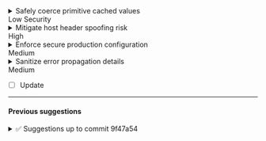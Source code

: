 <details><summary>Safely coerce primitive cached values<!-- not_implemented --></summary>

___

**Improve the <code>deserialize</code> function to safely handle cached primitive types by <br>explicitly checking for and converting boolean and numeric strings, preventing <br>potential type errors.**

[app/lib/redis.ts [137-154]](https://github.com/Liam345/growplate-multi-tenant/pull/5/files#diff-137bd413e7e1e4f044c6452cfef4d7116f416144278613fd0c284b1f4f6f1f00R137-R154)

```diff
 const deserialize = <T = CacheValue>(value: string | null): T | null => {
   if (value === null) return null;
 
-  // Only attempt JSON parsing for values that look like objects or arrays
-  if (value.startsWith('{') || value.startsWith('[')) {
+  // JSON objects/arrays
+  if (value.startsWith("{") || value.startsWith("[")) {
     try {
       return JSON.parse(value) as T;
     } catch (e) {
       console.error("Failed to deserialize JSON from Redis:", e);
-      // Return null to indicate deserialization failure rather than casting potentially invalid data
       return null;
     }
   }
-  
-  // For primitive types stored as strings (numbers, booleans, or plain strings)
-  // that were not JSON.stringified objects/arrays, return as-is
-  return value as T;
+
+  // Primitive normalization
+  const lower = value.toLowerCase();
+  if (lower === "true") return true as unknown as T;
+  if (lower === "false") return false as unknown as T;
+
+  // Numeric check (integers/floats)
+  if (/^[+-]?\d+(\.\d+)?$/.test(value)) {
+    const num = Number(value);
+    if (!Number.isNaN(num)) return num as unknown as T;
+  }
+
+  // Fallback to raw string
+  return value as unknown as T;
 };
```


- [ ] **Apply / Chat** <!-- /improve --apply_suggestion=8 -->


<details><summary>Suggestion importance[1-10]: 6</summary>

__

Why: The suggestion correctly points out that the current deserialization logic can lead to type mismatches for cached primitive values, and the proposed change makes the function more robust by handling numbers and booleans explicitly.


</details></details></td><td align=center>Low

</td></tr><tr><td rowspan=3>Security</td>
<td>



<details><summary>Mitigate host header spoofing risk</summary>

___

**Harden the <code>getHostname</code> function to prevent host header spoofing by sanitizing <br>header values and conditionally trusting the <code>X-Forwarded-Host</code> header.**

[app/middleware/tenant.ts [333-353]](https://github.com/Liam345/growplate-multi-tenant/pull/5/files#diff-38e34820bf3adad7459b248b5a6ce5e52a66ebf780b1f46d53889369a6f8fe7dR333-R353)

```diff
 function getHostname(request: Request): string {
   const url = new URL(request.url);
-
-  // Check various headers for hostname (useful behind proxies)
   const headers = request.headers;
 
-  // Try X-Forwarded-Host first (common with reverse proxies)
-  const forwardedHost = headers.get("X-Forwarded-Host");
-  if (forwardedHost) {
-    return forwardedHost.split(",")[0].trim();
+  // Helper: sanitize a host value
+  const sanitizeHost = (value: string | null): string | null => {
+    if (!value) return null;
+    const clean = value.replace(/^https?:\/\//i, "").trim();
+    if (!clean) return null;
+    // Only keep first host if multiple provided and strip spaces
+    const first = clean.split(",")[0].trim();
+    // Disallow spaces and forbidden characters
+    if (!/^[A-Za-z0-9.\-:\[\]]+$/.test(first)) return null;
+    return first;
+  };
+
+  // Determine if request is from a trusted proxy (simple heuristic; ideally use config)
+  const hasForwardedFor = !!headers.get("X-Forwarded-For");
+  const hasForwardedProto = !!headers.get("X-Forwarded-Proto");
+  const fromTrustedProxy = hasForwardedFor || hasForwardedProto;
+
+  // Prefer forwarded host only when coming from a proxy we trust
+  if (fromTrustedProxy) {
+    const fwd = sanitizeHost(headers.get("X-Forwarded-Host"));
+    if (fwd) return fwd;
   }
 
-  // Try Host header
-  const hostHeader = headers.get("Host");
-  if (hostHeader) {
-    return hostHeader;
-  }
+  const hostHeader = sanitizeHost(headers.get("Host"));
+  if (hostHeader) return hostHeader;
 
-  // Fallback to URL hostname
-  return url.hostname + (url.port ? `:${url.port}` : "");
+  const fallback = url.hostname + (url.port ? `:${url.port}` : "");
+  return fallback;
 }
```


- [ ] **Apply / Chat** <!-- /improve --apply_suggestion=9 -->


<details><summary>Suggestion importance[1-10]: 9</summary>

__

Why: This suggestion correctly identifies and mitigates a critical host header spoofing vulnerability, which is essential for a secure multi-tenant application.


</details></details></td><td align=center>High

</td></tr><tr><td>



<details><summary>Enforce secure production configuration</summary>

___

**Make the <code>getDomainConfig</code> function stricter in production by requiring <br><code>PLATFORM_DOMAIN</code> to be set and forcing <code>allowLocalhost</code> to <code>false</code> to prevent <br>insecure configurations.**

[app/lib/tenant.ts [43-49]](https://github.com/Liam345/growplate-multi-tenant/pull/5/files#diff-833d0c8931dab023bbacbfa2797f9c2d5b59978d2086564ffd64818712b2a8ffR43-R49)

```diff
 export function getDomainConfig(): DomainConfig {
+  const nodeEnv = (process.env.NODE_ENV || "development").toLowerCase();
+  const isProd = nodeEnv === "production";
+
+  const platformDomain = (process.env.PLATFORM_DOMAIN || "").trim().toLowerCase();
+  if (isProd) {
+    if (!platformDomain) {
+      throw new TenantError(
+        "DOMAIN_PARSE_ERROR",
+        "PLATFORM_DOMAIN must be set in production",
+        { env: nodeEnv }
+      );
+    }
+  }
+
+  // In production, never allow localhost regardless of env var
+  const allowLocalhost = isProd ? false : (process.env.ALLOW_LOCALHOST === "true");
+  const requireHttps = isProd ? (process.env.REQUIRE_HTTPS !== "false") : false;
+
   return {
-    platformDomain: process.env.PLATFORM_DOMAIN || "growplate.com",
-    allowLocalhost: process.env.NODE_ENV === "development" || process.env.ALLOW_LOCALHOST === "true",
-    requireHttps: process.env.NODE_ENV === "production" && process.env.REQUIRE_HTTPS !== "false"
+    platformDomain: platformDomain || "growplate.com",
+    allowLocalhost,
+    requireHttps
   };
 }
```


- [ ] **Apply / Chat** <!-- /improve --apply_suggestion=10 -->


<details><summary>Suggestion importance[1-10]: 8</summary>

__

Why: This is a strong security improvement that enforces a "fail-safe" configuration for production environments, reducing the risk of accidental insecure deployments.


</details></details></td><td align=center>Medium

</td></tr><tr><td>



<details><summary>Sanitize error propagation details</summary>

___

**Refactor the <code>catch</code> block in <code>getTenantByDomain</code> to log detailed errors server-side <br>while throwing a sanitized error to the client, preventing potential information <br>leakage.**

[app/lib/tenant.ts [257-289]](https://github.com/Liam345/growplate-multi-tenant/pull/5/files#diff-833d0c8931dab023bbacbfa2797f9c2d5b59978d2086564ffd64818712b2a8ffR257-R289)

```diff
 export async function getTenantByDomain(
   domain: string,
   options: TenantLookupOptions = {}
 ): Promise<TenantContext | null> {
   try {
     const normalizedDomain = normalizeDomain(domain);
 
     const row = await queryOne<TenantRow>(
       "SELECT * FROM tenants WHERE domain = $1 AND created_at IS NOT NULL",
       [normalizedDomain]
     );
 
     if (!row) {
       return null;
     }
 
     const tenant = dbRowToTenantContext(row);
 
-    // Load features if requested
     if (options.includeFeatures) {
       tenant.features = await getTenantFeatures(tenant.id);
     }
 
     return tenant;
   } catch (error) {
-    console.error("Database error getting tenant by domain:", error);
+    // Log full diagnostic server-side only
+    console.error("Database error getting tenant by domain:", {
+      error,
+      code: (error as any)?.code,
+    });
+    // Throw sanitized error
     throw new TenantError(
       "DATABASE_ERROR",
-      `Failed to get tenant by domain: ${domain}`,
-      { domain, error: error instanceof Error ? error.message : error }
+      "Failed to get tenant by domain",
+      { code: (error as any)?.code ?? "UNKNOWN" }
     );
   }
 }
```


- [ ] **Apply / Chat** <!-- /improve --apply_suggestion=11 -->


<details><summary>Suggestion importance[1-10]: 7</summary>

__

Why: This suggestion correctly implements the security best practice of preventing information leakage by sanitizing errors exposed to the client, which is an important hardening measure.


</details></details></td><td align=center>Medium

</td></tr>
<tr><td align="center" colspan="2">

- [ ] Update <!-- /improve_multi --more_suggestions=true -->

</td><td></td></tr></tbody></table>

___

#### Previous suggestions
<details><summary>✅ Suggestions up to commit 9f47a54</summary>
<br><table><thead><tr><td><strong>Category</strong></td><td align=left><strong>Suggestion&nbsp; &nbsp; &nbsp; &nbsp; &nbsp; &nbsp; &nbsp; &nbsp; &nbsp; &nbsp; &nbsp; &nbsp; &nbsp; &nbsp; &nbsp; &nbsp; &nbsp; &nbsp; &nbsp; &nbsp; &nbsp; &nbsp; &nbsp; &nbsp; &nbsp; &nbsp; &nbsp; &nbsp; &nbsp; &nbsp; &nbsp; &nbsp; &nbsp; &nbsp; &nbsp; &nbsp; &nbsp; &nbsp; &nbsp; &nbsp; &nbsp; &nbsp; &nbsp; &nbsp; &nbsp; &nbsp; &nbsp; &nbsp; &nbsp; &nbsp; &nbsp; &nbsp; &nbsp; &nbsp; &nbsp; &nbsp; &nbsp; &nbsp; &nbsp; &nbsp; &nbsp; &nbsp; &nbsp; &nbsp; &nbsp; &nbsp; </strong></td><td align=center><strong>Impact</strong></td></tr><tbody><tr><td rowspan=1>High-level</td>
<td>



<details><summary>Revise multi-tenancy implementation to ensure data isolation</summary>

___

**The multi-tenancy implementation should be revised to fix critical data <br>isolation flaws. Replace the global variables in the middleware with <br><code>AsyncLocalStorage</code> to prevent data leakage between concurrent requests, and <br>substitute the unsafe regex-based query modification with a robust query builder <br>to ensure secure tenant data scoping.**


### Examples:



<details>
<summary>
<a href="https://github.com/Liam345/growplate-multi-tenant/pull/5/files#diff-38e34820bf3adad7459b248b5a6ce5e52a66ebf780b1f46d53889369a6f8fe7dR39-R65">app/middleware/tenant.ts [39-65]</a>
</summary>



```typescript
let currentTenant: TenantContext | null = null;
let currentResolution: TenantResolutionResult | null = null;

/**
 * Get current tenant from request context
 */
export function getCurrentTenant(): TenantContext | null {
  return currentTenant;
}


 ... (clipped 17 lines)
```
</details>



<details>
<summary>
<a href="https://github.com/Liam345/growplate-multi-tenant/pull/5/files#diff-43313aeb0eb48022fc73d3831252457122bdef7102ee2a79673ddfaa3742ac24R139-R167">app/lib/db.ts [139-167]</a>
</summary>



```typescript
export const tenantQuery = async <T extends QueryResultRow = any>(
  tenantId: string,
  baseQuery: string,
  params: QueryParameters = []
): Promise<QueryResult<T>> => {
  if (!tenantId) {
    throw new Error("Tenant ID is required for all database operations");
  }

  // Add tenant_id as the first parameter

 ... (clipped 19 lines)
```
</details>




### Solution Walkthrough:



#### Before:
```typescript
// app/middleware/tenant.ts
let currentTenant: TenantContext | null = null;

function setCurrentTenant(tenant: TenantContext | null) {
  currentTenant = tenant;
}

export async function tenantMiddleware(request: Request) {
    const resolution = await resolveTenant(request.hostname);
    setCurrentTenant(resolution.tenant);
    // ...
}

// app/lib/db.ts
export const tenantQuery = async (tenantId, baseQuery) => {
    let modifiedQuery = baseQuery.replace(/where/i, "WHERE tenant_id = $1 AND");
    // ... more brittle string replacement
    return query(modifiedQuery, [tenantId, ...params]);
};

```



#### After:
```typescript
// app/middleware/tenant.ts
import { AsyncLocalStorage } from 'async_hooks';

const tenantContext = new AsyncLocalStorage<TenantContext | null>();

export function getCurrentTenant() {
  return tenantContext.getStore();
}

export async function tenantMiddleware(request: Request, next: () => Promise<Response>) {
  const resolution = await resolveTenant(request.hostname);
  return tenantContext.run(resolution.tenant, next);
}

// app/lib/db.ts
import { sql } from 'slonik';

export const tenantQuery = async (tenantId, baseQuery) => {
    // Use a safe query builder that understands SQL syntax
    const finalQuery = sql.type(MyType)`${baseQuery} WHERE tenant_id = ${tenantId}`;
    return db.query(finalQuery);
};

```




<details><summary>Suggestion importance[1-10]: 10</summary>

__

Why: The suggestion correctly identifies two critical architectural flaws: the use of global variables for request context, causing data leakage between users, and an unsafe regex-based query modification for tenant isolation, which is brittle and insecure.


</details></details></td><td align=center>High

</td></tr><tr><td rowspan=3>Possible issue</td>
<td>



<details><summary>✅ <s>Fix race condition with AsyncLocalStorage</s></summary>

___

<details><summary><b>Suggestion Impact:</b></summary>The commit imported AsyncLocalStorage, created a TenantRequestContext store, updated getters to read from it, replaced setCurrentTenant with withTenantContext/withTenantContextAsync wrappers, and wrapped loader/action executions to run within the AsyncLocalStorage context.


code diff:

```diff
+import { AsyncLocalStorage } from "async_hooks";
 import type {
   TenantContext,
   TenantResolutionResult,
@@ -34,34 +35,60 @@
 // TENANT CONTEXT STORAGE
 // =====================================================================================
 
-// Store tenant context for the current request
-// This uses AsyncLocalStorage-like pattern for Remix
-let currentTenant: TenantContext | null = null;
-let currentResolution: TenantResolutionResult | null = null;
-
-/**
- * Get current tenant from request context
+/**
+ * Interface for tenant request context stored in AsyncLocalStorage
+ */
+interface TenantRequestContext {
+  tenant: TenantContext | null;
+  resolution: TenantResolutionResult | null;
+}
+
+/**
+ * AsyncLocalStorage for request-scoped tenant context
+ * This ensures tenant isolation between concurrent requests
+ */
+const tenantContextStorage = new AsyncLocalStorage<TenantRequestContext>();
+
+/**
+ * Get current tenant from request context (thread-safe)
  */
 export function getCurrentTenant(): TenantContext | null {
-  return currentTenant;
-}
-
-/**
- * Get current tenant resolution result
+  return tenantContextStorage.getStore()?.tenant ?? null;
+}
+
+/**
+ * Get current tenant resolution result (thread-safe)
  */
 export function getCurrentTenantResolution(): TenantResolutionResult | null {
-  return currentResolution;
-}
-
-/**
- * Set current tenant context (internal use)
- */
-function setCurrentTenant(
+  return tenantContextStorage.getStore()?.resolution ?? null;
+}
+
+/**
+ * Execute function with tenant context (thread-safe)
+ */
+export function withTenantContext<T>(
   tenant: TenantContext | null,
-  resolution: TenantResolutionResult | null
-) {
-  currentTenant = tenant;
-  currentResolution = resolution;
+  resolution: TenantResolutionResult | null,
+  fn: () => T
+): T {
+  return tenantContextStorage.run(
+    { tenant, resolution },
+    fn
+  );
+}
+
+/**
+ * Execute async function with tenant context (thread-safe)
+ */
+export function withTenantContextAsync<T>(
+  tenant: TenantContext | null,
+  resolution: TenantResolutionResult | null,
+  fn: () => Promise<T>
+): Promise<T> {
+  return tenantContextStorage.run(
+    { tenant, resolution },
+    fn
+  );
 }
 
 // =====================================================================================
@@ -92,7 +119,7 @@
         responseTime: 0,
       };
 
-      setCurrentTenant(null, skipResult);
+      // Note: For skip paths, we don't set context as these shouldn't need tenant data
       return { tenant: null, resolution: skipResult };
     }
 
@@ -143,7 +170,7 @@
         }
 
         // Tenant not required, continue without tenant
-        setCurrentTenant(null, resolution);
+        // Note: For non-required paths, we don't set context but return resolution info
         return { tenant: null, resolution };
       }
 
@@ -159,7 +186,7 @@
         responseTime: resolution.responseTime,
       });
 
-      setCurrentTenant(tenant, resolution);
+      // Note: Context is set by the calling wrapper function that uses withTenantContext
       return { tenant, resolution };
     } catch (error) {
       console.error("Tenant middleware error:", error);
@@ -212,13 +239,16 @@
     params: any;
     context?: any;
   }): Promise<T> {
-    const { tenant } = await tenantMiddleware(args.request);
+    const { tenant, resolution } = await tenantMiddleware(args.request);
 
     if (!tenant) {
       throw new Response("Tenant required", { status: 404 });
     }
 
-    return loader({ ...args, tenant });
+    // Execute loader within tenant context for safe access to getCurrentTenant()
+    return withTenantContextAsync(tenant, resolution, async () => {
+      return loader({ ...args, tenant });
+    });
   };
 }
 
@@ -238,21 +268,24 @@
     params: any;
     context?: any;
   }): Promise<T> {
-    const { tenant } = await tenantMiddleware(args.request);
+    const { tenant, resolution } = await tenantMiddleware(args.request);
 
     if (!tenant) {
       throw new Response("Tenant required", { status: 404 });
     }
 
-    return action({ ...args, tenant });
+    // Execute action within tenant context for safe access to getCurrentTenant()
+    return withTenantContextAsync(tenant, resolution, async () => {
+      return action({ ...args, tenant });
+    });
   };
 }
 
 /**
- * Helper to get tenant in Remix loaders/actions
+ * Helper to get tenant in Remix loaders/actions with context
  */
 export async function requireTenant(request: Request): Promise<TenantContext> {
-  const { tenant } = await tenantMiddleware(request);
+  const { tenant, resolution } = await tenantMiddleware(request);
 
   if (!tenant) {
     throw new Response("Tenant not found", {
@@ -267,13 +300,27 @@
 }
 
 /**
- * Helper to optionally get tenant in Remix loaders/actions
+ * Helper to optionally get tenant in Remix loaders/actions with context
  */
 export async function getTenant(
   request: Request
 ): Promise<TenantContext | null> {
   const { tenant } = await tenantMiddleware(request);
   return tenant;
+}
+
+/**
+ * New helper to execute a function with tenant context from request
+ */
+export async function withTenantFromRequest<T>(
+  request: Request,
+  fn: (tenant: TenantContext | null) => Promise<T>
+): Promise<T> {
+  const { tenant, resolution } = await tenantMiddleware(request);
+  
+  return withTenantContextAsync(tenant, resolution, async () => {
+    return fn(tenant);
+  });
 }
```

</details>


___

**Replace the unsafe module-level variables used for storing request context with <br><code>AsyncLocalStorage</code> to prevent race conditions and ensure request-specific data <br>isolation.**

[app/middleware/tenant.ts [37-65]](https://github.com/Liam345/growplate-multi-tenant/pull/5/files#diff-38e34820bf3adad7459b248b5a6ce5e52a66ebf780b1f46d53889369a6f8fe7dR37-R65)

```diff
-// Store tenant context for the current request
-// This uses AsyncLocalStorage-like pattern for Remix
-let currentTenant: TenantContext | null = null;
-let currentResolution: TenantResolutionResult | null = null;
+import { AsyncLocalStorage } from "async_hooks";
+
+interface TenantRequestContext {
+  tenant: TenantContext | null;
+  resolution: TenantResolutionResult | null;
+}
+
+const tenantContextStorage = new AsyncLocalStorage<TenantRequestContext>();
 
 /**
  * Get current tenant from request context
  */
 export function getCurrentTenant(): TenantContext | null {
-  return currentTenant;
+  return tenantContextStorage.getStore()?.tenant ?? null;
 }
 
 /**
  * Get current tenant resolution result
  */
 export function getCurrentTenantResolution(): TenantResolutionResult | null {
-  return currentResolution;
+  return tenantContextStorage.getStore()?.resolution ?? null;
 }
 
 /**
  * Set current tenant context (internal use)
  */
 function setCurrentTenant(
   tenant: TenantContext | null,
   resolution: TenantResolutionResult | null
 ) {
-  currentTenant = tenant;
-  currentResolution = resolution;
+  const store = tenantContextStorage.getStore();
+  if (store) {
+    store.tenant = tenant;
+    store.resolution = resolution;
+  }
 }
 
+// You will also need to wrap your middleware execution to establish the context.
+// For example, in your main middleware function:
+/*
+return async function tenantMiddleware(request: Request): Promise<{...}> {
+  return tenantContextStorage.run({ tenant: null, resolution: null }, async () => {
+    // ... existing middleware logic ...
+  });
+}
+*/
+
```






<details><summary>Suggestion importance[1-10]: 10</summary>

__

Why: This suggestion correctly identifies a critical race condition that would cause data leakage between tenants in a concurrent environment, which is a major security and functionality bug.

</details></details></td><td align=center>High

</td></tr><tr><td>



<details><summary>✅ <s>Improve cache deserialization type safety</s></summary>

___

<details><summary><b>Suggestion Impact:</b></summary>The commit modified the deserialize function to only attempt JSON.parse when the value starts with "{" or "[" and otherwise return the value as-is, improving type safety. It also changed the failure behavior to return null on JSON parse errors.


code diff:

```diff
- * Deserialize a value from Redis storage
+ * Deserialize a value from Redis storage with type safety
  */
 const deserialize = <T = CacheValue>(value: string | null): T | null => {
   if (value === null) return null;
+
+  // Only attempt JSON parsing for values that look like objects or arrays
+  if (value.startsWith('{') || value.startsWith('[')) {
+    try {
+      return JSON.parse(value) as T;
+    } catch (e) {
+      console.error("Failed to deserialize JSON from Redis:", e);
+      // Return null to indicate deserialization failure rather than casting potentially invalid data
+      return null;
+    }
+  }
   
-  try {
-    return JSON.parse(value) as T;
-  } catch {
-    // If parsing fails, return as string
-    return value as T;
-  }
+  // For primitive types stored as strings (numbers, booleans, or plain strings)
+  // that were not JSON.stringified objects/arrays, return as-is
+  return value as T;
 };
```

</details>


___

**Improve the <code>deserialize</code> function's type safety by only attempting to <code>JSON.parse</code> <br>values that are explicitly formatted as JSON objects or arrays, preventing <br>incorrect type coercion for simple string values.**

[app/lib/redis.ts [115-124]](https://github.com/Liam345/growplate-multi-tenant/pull/5/files#diff-137bd413e7e1e4f044c6452cfef4d7116f416144278613fd0c284b1f4f6f1f00R115-R124)

```diff
 const deserialize = <T = CacheValue>(value: string | null): T | null => {
   if (value === null) return null;
+
+  // Only attempt to parse what looks like a JSON object or array.
+  if (value.startsWith('{') || value.startsWith('[')) {
+    try {
+      return JSON.parse(value) as T;
+    } catch (e) {
+      console.error("Failed to deserialize JSON from Redis:", e);
+      // Fallback to returning the raw value if it's what the type expects,
+      // otherwise it's better to return null to indicate a failure.
+      return value as T;
+    }
+  }
   
-  try {
-    return JSON.parse(value) as T;
-  } catch {
-    // If parsing fails, return as string
-    return value as T;
-  }
+  // For primitive types stored as strings (e.g. numbers, booleans, or just strings)
+  // that were not JSON.stringified objects/arrays.
+  return value as T;
 };
```


`[Suggestion processed]`


<details><summary>Suggestion importance[1-10]: 6</summary>

__

Why: The suggestion improves the robustness of the cache deserialization logic, preventing subtle type-related bugs by making the parsing behavior more explicit and less prone to accidental type coercion.

</details></details></td><td align=center>Low

</td></tr><tr><td>



<details><summary>✅ <s>Prevent temporary file resource leaks</s></summary>

___

<details><summary><b>Suggestion Impact:</b></summary>The commit introduces a tempFilePath variable and wraps the write/compile/run sequence in a try/finally, deleting the temp file in the finally block to prevent leaks on failure paths.


code diff:

```diff
+  const tempFilePath = path.join(process.cwd(), 'temp-db-test.js');
+  
   try {
-    // Create a simple test file that imports our modules
+    // Create a simple test file that imports our compiled modules
+    // Note: This script requires TypeScript compilation (npx tsc) to generate the dist directory
     const testFile = `
-const { query, healthCheck, getPoolStatus } = require('./app/lib/db.ts');
+const { query, healthCheck, getPoolStatus } = require('./dist/app/lib/db.js');
 const { 
   setTenantCache, 
   getTenantCache, 
   healthCheck: redisHealthCheck,
   getConnectionStatus 
-} = require('./app/lib/redis.ts');
+} = require('./dist/app/lib/redis.js');
 
 async function runTests() {
   const results = {
@@ -119,36 +122,45 @@
 });
 `;
 
-    // Write the test file temporarily
-    require('fs').writeFileSync(path.join(process.cwd(), 'temp-db-test.js'), testFile);
-    
-    log.info('Testing TypeScript compilation...');
-    
-    // Test TypeScript compilation
     try {
-      execSync('npx tsc --noEmit', { cwd: process.cwd(), stdio: 'pipe' });
-      log.success('TypeScript compilation successful');
-    } catch (error) {
-      log.error('TypeScript compilation failed');
-      console.log(error.stdout?.toString() || error.stderr?.toString());
-      return false;
-    }
-    
-    log.info('Running connection tests...');
-    
-    // Note: Actual connection tests require database servers to be running
-    // We'll provide instructions instead of failing
-    log.warning('Database connection tests require running PostgreSQL and Redis servers');
-    log.info('To test connections manually:');
-    log.info('1. Start PostgreSQL: brew services start postgresql (macOS) or docker run postgres');
-    log.info('2. Start Redis: brew services start redis (macOS) or docker run redis');
-    log.info('3. Copy .env.example to .env and update credentials');
-    log.info('4. Run: node temp-db-test.js');
-    
-    // Clean up
-    require('fs').unlinkSync(path.join(process.cwd(), 'temp-db-test.js'));
-    
-    return true;
+      // Write the test file temporarily
+      require('fs').writeFileSync(tempFilePath, testFile);
+      
+      log.info('Testing TypeScript compilation...');
+      
+      // Test TypeScript compilation first
+      try {
+        execSync('npx tsc --noEmit', { cwd: process.cwd(), stdio: 'pipe' });
+        log.success('TypeScript compilation successful');
+      } catch (error) {
+        log.error('TypeScript compilation failed');
+        const stdout = error.stdout?.toString();
+        const stderr = error.stderr?.toString();
+        if (stdout) console.log('STDOUT:\n', stdout);
+        if (stderr) console.log('STDERR:\n', stderr);
+        return false;
+      }
+      
+      log.info('Running connection tests...');
+      
+      // Note: Actual connection tests require database servers to be running
+      // We'll provide instructions instead of failing
+      log.warning('Database connection tests require running PostgreSQL and Redis servers');
+      log.info('To test connections manually:');
+      log.info('1. Compile TypeScript first: npx tsc');
+      log.info('2. Start PostgreSQL: docker run --name postgres-growplate -e POSTGRES_DB=growplate_dev -e POSTGRES_USER=postgres -e POSTGRES_PASSWORD=password -p 5432:5432 -d postgres:15');
+      log.info('3. Start Redis: docker run --name redis-growplate -p 6379:6379 -d redis:7-alpine');
+      log.info('4. Copy .env.dev to .env: cp .env.dev .env');
+      log.info('5. Run: node temp-db-test.js');
+      
+      return true;
+    } finally {
+      // Always clean up temporary file, even if TypeScript compilation fails
+      if (require('fs').existsSync(tempFilePath)) {
+        require('fs').unlinkSync(tempFilePath);
+        log.info('Cleaned up temporary test file');
+      }
+    }
```

</details>


___

**Use a <code>finally</code> block to ensure the temporary file <code>temp-db-test.js</code> is always <br>deleted, even if the TypeScript compilation check fails and causes an early <br>return.**

[scripts/test-connections.cjs [128-149]](https://github.com/Liam345/growplate-multi-tenant/pull/5/files#diff-319962d25975552da655a029cc5a4f8ae1fb3520cedeafe1f7ba69ad3797094fR128-R149)

```diff
+const tempFilePath = path.join(process.cwd(), 'temp-db-test.js');
 try {
-  execSync('npx tsc --noEmit', { cwd: process.cwd(), stdio: 'pipe' });
-  log.success('TypeScript compilation successful');
-} catch (error) {
-  log.error('TypeScript compilation failed');
-  console.log(error.stdout?.toString() || error.stderr?.toString());
-  return false;
+  // ... (code to write temp file) ...
+
+  try {
+    execSync('npx tsc --noEmit', { cwd: process.cwd(), stdio: 'pipe' });
+    log.success('TypeScript compilation successful');
+  } catch (error) {
+    log.error('TypeScript compilation failed');
+    console.log(error.stdout?.toString() || error.stderr?.toString());
+    return false;
+  }
+  
+  log.info('Running connection tests...');
+  
+  // ... (logging instructions) ...
+  
+  return true;
+} finally {
+  // Clean up
+  if (require('fs').existsSync(tempFilePath)) {
+    require('fs').unlinkSync(tempFilePath);
+  }
 }
 
-log.info('Running connection tests...');
-
-// Note: Actual connection tests require database servers to be running
-// We'll provide instructions instead of failing
-log.warning('Database connection tests require running PostgreSQL and Redis servers');
-log.info('To test connections manually:');
-log.info('1. Start PostgreSQL: brew services start postgresql (macOS) or docker run postgres');
-log.info('2. Start Redis: brew services start redis (macOS) or docker run redis');
-log.info('3. Copy .env.example to .env and update credentials');
-log.info('4. Run: node temp-db-test.js');
-
-// Clean up
-require('fs').unlinkSync(path.join(process.cwd(), 'temp-db-test.js'));
-
```






<details><summary>Suggestion importance[1-10]: 6</summary>

__

Why: The suggestion correctly identifies a resource leak where a temporary file is not deleted on a specific failure path. Using a `finally` block is the correct pattern to ensure cleanup, improving the script's robustness.


</details></details></td><td align=center>Low

</td></tr><tr><td rowspan=1>Security</td>
<td>



<details><summary>✅ <s>Improve multi-tenant query security</s></summary>

___

<details><summary><b>Suggestion Impact:</b></summary>The commit removed the regex-based query modification and stopped injecting tenant_id into the query. Instead, it now relies on Row-Level Security by setting app.tenant_id within a transaction and executes the original query unchanged, which aligns with the suggestion’s goal to eliminate brittle query rewriting for more secure tenant scoping (though via RLS rather than enforcing "tenant_id = $1").


code diff:

```diff
@@ -134,7 +142,8 @@
 };
 
 /**
- * Multi-tenant safe query builder that automatically includes tenant_id
+ * Multi-tenant safe query using Row-Level Security
+ * Requires database tables to have RLS policies that use app.tenant_id setting
  */
 export const tenantQuery = async <T extends QueryResultRow = any>(
   tenantId: string,
@@ -145,25 +154,30 @@
     throw new Error("Tenant ID is required for all database operations");
   }
 
-  // Add tenant_id as the first parameter
-  const tenantParams = [tenantId, ...params];
-  
-  // Inject tenant_id condition into WHERE clause or add WHERE clause
-  let modifiedQuery = baseQuery;
-  if (baseQuery.toLowerCase().includes("where")) {
-    modifiedQuery = baseQuery.replace(
-      /where/i,
-      "WHERE tenant_id = $1 AND"
-    );
-  } else if (baseQuery.toLowerCase().includes("from")) {
-    // Find the FROM clause and add WHERE after it
-    modifiedQuery = baseQuery.replace(
-      /(from\s+\w+)/i,
-      "$1 WHERE tenant_id = $1"
-    );
-  }
-
-  return query<T>(modifiedQuery, tenantParams);
+  const client = await pool.connect();
+  try {
+    // Begin explicit transaction - required for SET LOCAL to work properly
+    await client.query("BEGIN");
+    
+    // Set tenant_id for RLS policies to use
+    await client.query('SET LOCAL "app.tenant_id" = $1', [tenantId]);
+    
+    // Execute original query without modification - RLS handles tenant isolation
+    const result = await client.query<T>(baseQuery, params);
+    
+    // Commit transaction
+    await client.query("COMMIT");
+    return result;
+  } catch (error) {
+    try {
+      await client.query("ROLLBACK");
+    } catch {
+      // Ignore rollback errors
+    }
+    throw error;
+  } finally {
+    client.release();
+  }
 };
```

</details>


___

**Refactor the <code>tenantQuery</code> function to remove the brittle regex-based query <br>modification and instead require developers to explicitly include a <code>tenant_id = </code><br><code>$1</code> clause for improved security and robustness.**

[app/lib/db.ts [139-167]](https://github.com/Liam345/growplate-multi-tenant/pull/5/files#diff-43313aeb0eb48022fc73d3831252457122bdef7102ee2a79673ddfaa3742ac24R139-R167)

```diff
 export const tenantQuery = async <T extends QueryResultRow = any>(
   tenantId: string,
   baseQuery: string,
   params: QueryParameters = []
 ): Promise<QueryResult<T>> => {
   if (!tenantId) {
     throw new Error("Tenant ID is required for all database operations");
   }
 
+  // Ensure the query is designed for multi-tenancy.
+  if (!baseQuery.includes("tenant_id = $1")) {
+    console.error("Security risk: tenantQuery called with a query that does not include 'tenant_id = $1'. Query:", baseQuery);
+    throw new Error("Query is not properly tenant-scoped. It must include 'tenant_id = $1'.");
+  }
+
   // Add tenant_id as the first parameter
   const tenantParams = [tenantId, ...params];
   
-  // Inject tenant_id condition into WHERE clause or add WHERE clause
-  let modifiedQuery = baseQuery;
-  if (baseQuery.toLowerCase().includes("where")) {
-    modifiedQuery = baseQuery.replace(
-      /where/i,
-      "WHERE tenant_id = $1 AND"
-    );
-  } else if (baseQuery.toLowerCase().includes("from")) {
-    // Find the FROM clause and add WHERE after it
-    modifiedQuery = baseQuery.replace(
-      /(from\s+\w+)/i,
-      "$1 WHERE tenant_id = $1"
-    );
-  }
-
-  return query<T>(modifiedQuery, tenantParams);
+  return query<T>(baseQuery, tenantParams);
 };
```


`[Suggestion processed]`


<details><summary>Suggestion importance[1-10]: 9</summary>

__

Why: The suggestion addresses a significant security risk where the automatic injection of `tenant_id` could fail on complex queries, potentially leading to data leakage between tenants.

</details></details></td><td align=center>High

</td></tr><tr><td rowspan=1>General</td>
<td>



<details><summary>✅ <s>Improve error logging for diagnostics</s></summary>

___

<details><summary><b>Suggestion Impact:</b></summary>The commit updated the catch block for the TypeScript compilation to capture stdout and stderr separately and log both with labels, improving diagnostics as suggested.


code diff:

```diff
+        log.error('TypeScript compilation failed');
+        const stdout = error.stdout?.toString();
+        const stderr = error.stderr?.toString();
+        if (stdout) console.log('STDOUT:\n', stdout);
+        if (stderr) console.log('STDERR:\n', stderr);
+        return false;
```

</details>


___

**Improve error logging for the <code>execSync</code> command by printing both <code>stdout</code> and <br><code>stderr</code> in the <code>catch</code> block, ensuring all diagnostic information is visible on <br>failure.**

[scripts/test-connections.cjs [128-135]](https://github.com/Liam345/growplate-multi-tenant/pull/5/files#diff-319962d25975552da655a029cc5a4f8ae1fb3520cedeafe1f7ba69ad3797094fR128-R135)

```diff
 try {
   execSync('npx tsc --noEmit', { cwd: process.cwd(), stdio: 'pipe' });
   log.success('TypeScript compilation successful');
 } catch (error) {
   log.error('TypeScript compilation failed');
-  console.log(error.stdout?.toString() || error.stderr?.toString());
+  const stdout = error.stdout?.toString();
+  const stderr = error.stderr?.toString();
+  if (stdout) console.log('STDOUT:\n', stdout);
+  if (stderr) console.log('STDERR:\n', stderr);
   return false;
 }
```


`[Suggestion processed]`


<details><summary>Suggestion importance[1-10]: 5</summary>

__

Why: The suggestion correctly points out that logging only `stdout` or `stderr` can hide information. The proposed change to log both streams improves the script's diagnostic output, which is a valuable quality improvement for a test script.


</details></details></td><td align=center>Low

</td></tr>
<tr><td align="center" colspan="2">

 <!-- /improve_multi --more_suggestions=true -->

</td><td></td></tr></tbody></table>

</details>